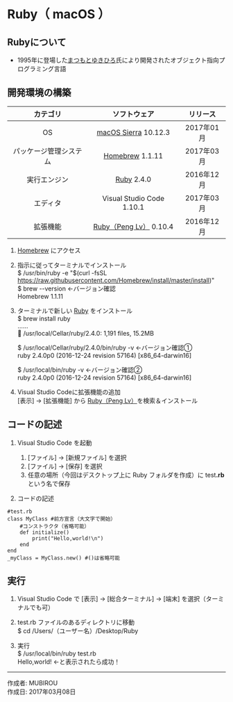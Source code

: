 # Ruby（ macOS ）

## Rubyについて

* 1995年に登場した[まつもとゆきひろ](http://bit.ly/2a8pfxb)氏により開発されたオブジェクト指向プログラミング言語

## 開発環境の構築

|カテゴリ|ソフトウェア|リリース|
|:--:|:--:|:--:|
|OS|[macOS Sierra](https://ja.wikipedia.org/wiki/MacOS_Sierra) 10.12.3|2017年01月|
|パッケージ管理システム|[Homebrew](http://bit.ly/2mr4lzk) 1.1.11|2017年03月|
|実行エンジン|[Ruby](https://www.ruby-lang.org/ja/) 2.4.0|2016年12月|
|エディタ|Visual Studio Code 1.10.1|2017年03月|
|拡張機能|[Ruby（Peng Lv）](https://marketplace.visualstudio.com/items?itemName=rebornix.Ruby) 0.10.4|2016年12月|

1. [Homebrew](https://brew.sh/index_ja.html) にアクセス

1. 指示に従ってターミナルでインストール  
    $ /usr/bin/ruby -e "$(curl -fsSL https://raw.githubusercontent.com/Homebrew/install/master/install)"  
    $ brew --version ←バージョン確認  
    Homebrew 1.1.11

1. ターミナルで新しい [Ruby](http://www.ruby-lang.org/ja/documentation/installation/) をインストール  
    $ brew install ruby  
    ……  
    🍺  /usr/local/Cellar/ruby/2.4.0: 1,191 files, 15.2MB

    $ /usr/local/Cellar/ruby/2.4.0/bin/ruby -v ←バージョン確認①  
    ruby 2.4.0p0 (2016-12-24 revision 57164) [x86_64-darwin16]  

    $ /usr/local/bin/ruby -v ←バージョン確認②  
    ruby 2.4.0p0 (2016-12-24 revision 57164) [x86_64-darwin16]

1. Visual Studio Codeに拡張機能の追加  
    [表示] → [拡張機能] から [Ruby（Peng Lv）](https://marketplace.visualstudio.com/items?itemName=rebornix.Ruby)を検索＆インストール

## コードの記述

1. Visual Studio Code を起動
    1. [ファイル] → [新規ファイル] を選択
    1. [ファイル] → [保存] を選択
    1. 任意の場所（今回はデスクトップ上に Ruby フォルダを作成）に test<b>.rb</b> という名で保存  

1. コードの記述
```
#test.rb
class MyClass #前方宣言（大文字で開始）
    #コンストラクタ（省略可能）
    def initialize()
        print("Hello,world!\n")
    end
end
_myClass = MyClass.new() #()は省略可能
```

## 実行

1. Visual Studio Code で [表示] → [総合ターミナル] → [端末] を選択（ターミナルでも可）

1. test.rb ファイルのあるディレクトリに移動  
$ cd /Users/（ユーザー名）/Desktop/Ruby

1. 実行  
$ /usr/local/bin/ruby test.rb  
Hello,world! ←と表示されたら成功！  

***
作成者: MUBIROU  
作成日: 2017年03月08日